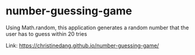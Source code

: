 # number-guessing-game
Using Math.random, this application generates a random number that the user has to guess within 20 tries

Link:
https://christinedang.github.io/number-guessing-game/
